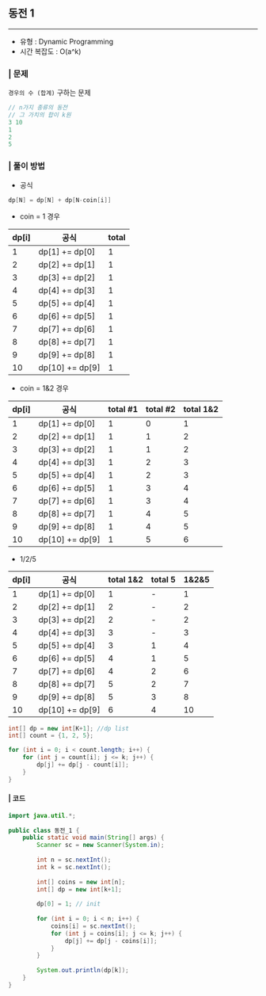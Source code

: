 ## 동전 1
---
- 유형 : Dynamic Programming
- 시간 복잡도 : O(a^k)

### | 문제 
`경우의 수 (합계)` 구하는 문제 

```java
// n가지 종류의 동전
// 그 가치의 합이 k원
3 10
1
2
5
```

### | 풀이 방법
* 공식 
```java
dp[N] = dp[N] + dp[N-coin[i]]
```

* coin = 1 경우 

| dp[i] | 공식           | total |
| ----- | -------------- | ----- |
| 1     | dp[1] += dp[0] | 1     |
| 2     | dp[2] += dp[1] | 1     |
| 3     | dp[3] += dp[2] | 1     |
| 4     | dp[4] += dp[3] | 1     |
| 5     | dp[5] += dp[4] | 1     |
| 6     | dp[6] += dp[5] | 1     |
| 7     | dp[7] += dp[6] | 1     |
| 8     | dp[8] += dp[7] | 1     |
| 9     | dp[9] += dp[8] | 1     |
| 10   | dp[10] += dp[9] |  1   | 

* coin = 1&2 경우    

| dp[i] | 공식            | total #1 | total #2 | total 1&2 |
| ----- | --------------- | -------- | -------- | --------- |
| 1     | dp[1] += dp[0]  | 1        | 0        | 1         |
| 2     | dp[2] += dp[1]  | 1        | 1        | 2         |
| 3     | dp[3] += dp[2]  | 1        | 1        | 2         |
| 4     | dp[4] += dp[3]  | 1        | 2        | 3         |
| 5     | dp[5] += dp[4]  | 1        | 2        | 3         |
| 6     | dp[6] += dp[5]  | 1        | 3        | 4         |
| 7     | dp[7] += dp[6]  | 1        | 3        | 4         |
| 8     | dp[8] += dp[7]  | 1        | 4        | 5         |
| 9     | dp[9] += dp[8]  | 1        | 4        | 5         |
| 10    | dp[10] += dp[9] | 1        | 5        | 6         |

-  1/2/5

| dp[i] | 공식            | total 1&2 | total 5 | 1&2&5 |
| ----- | --------------- | --------- | ------- | ----- |
| 1     | dp[1] += dp[0]  | 1         | -       | 1     |
| 2     | dp[2] += dp[1]  | 2         | -       | 2     |
| 3     | dp[3] += dp[2]  | 2         | -       | 2     |
| 4     | dp[4] += dp[3]  | 3         | -       | 3     |
| 5     | dp[5] += dp[4]  | 3         | 1       | 4     |
| 6     | dp[6] += dp[5]  | 4         | 1       | 5     |
| 7     | dp[7] += dp[6]  | 4         | 2       | 6     |
| 8     | dp[8] += dp[7]  | 5         | 2       | 7     |
| 9     | dp[9] += dp[8]  | 5         | 3       | 8     |
| 10    | dp[10] += dp[9] | 6         | 4       | 10    |


``` java
int[] dp = new int[K+1]; //dp list
int[] count = {1, 2, 5};

for (int i = 0; i < count.length; i++) {
	for (int j = count[i]; j <= k; j++) {
		dp[j] += dp[j - count[i]];
	}
}
```


#### | 코드 
```java
import java.util.*;  
  
public class 동전_1 {  
    public static void main(String[] args) {  
	    Scanner sc = new Scanner(System.in);  
	  
	    int n = sc.nextInt();  
	    int k = sc.nextInt();  
	  
	    int[] coins = new int[n];  
	    int[] dp = new int[k+1];  
	  
	    dp[0] = 1; // init  
	  
	    for (int i = 0; i < n; i++) {  
		    coins[i] = sc.nextInt();  
		    for (int j = coins[i]; j <= k; j++) {  
			    dp[j] += dp[j - coins[i]];  
		    }  
	    }  
	  
	    System.out.println(dp[k]);  
    }  
}
```


